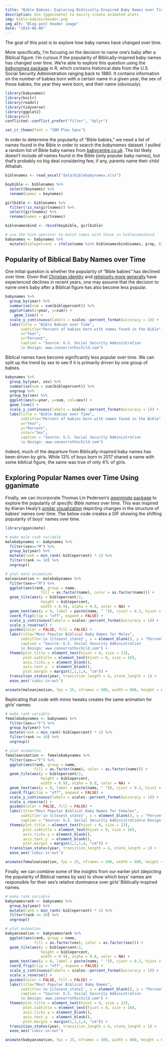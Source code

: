 ```yaml
---
title: "Bible Babies: Exploring Biblically-Inspired Baby Names over Time"
description: Use {gganimate} to easily create animated plots
img: bible-babies/header.png
img_alt: "Blog post header image"
date: "2019-06-06"
---
```


The goal of this post is to explore how baby names have changed over
time.

More specifically, I’m focusing on the decision to name one’s baby after
a Biblical figure. I’m curious if the popularity of Biblically-inspired
baby names has changed over time. We’re able to explore this question
using the [_babynames_
package](https://cran.r-project.org/web/packages/babynames/babynames.pdf)
in R, which contains historical data from the U.S. Social Security
Administration ranging back to 1880. It contains information on the
number of babies born with a certain name in a given year, the sex of
those babies, the year they were born, and their name (obviously).

```r
library(babynames)
library(knitr)
library(readxl)
library(tidyverse)
library(ggplot2)
library(cr)
conflicted::conflict_prefer("filter", "dplyr")

set_cr_theme(font = "IBM Plex Sans")
```

In order to determine the popularity of “Bible babies,” we need a list
of names found in the Bible in order to search the _babynames_ dataset.
I pulled a random list of Bible baby names from
[babycentre.co.uk](https://www.babycentre.co.uk/a1025984/baby-names-from-the-bible).
The list likely doesn’t include _all_ names found in the Bible (only
popular baby names), but that’s probably no big deal considering few, if
any, parents name their child Athaliah.

```r
biblenames <- read_excel("data/biblebabynames.xlsx")

boybible <- biblenames %>%
  select(boynames) %>%
  rename(names = boynames)

girlbible <- biblenames %>%
  filter(!is.na(girlnames)) %>%
  select(girlnames) %>%
  rename(names = girlnames)

biblenamesbind <- rbind(boybible, girlbible)

# use the %in% operator to match names with those in biblenamesbind
babynames <- babynames %>%
  mutate(biblepercent = ifelse(name %in% biblenamesbind$names, prop, 0))
```

## Popularity of Biblical Baby Names over Time

One initial question is whether the popularity of “Bible babies” has
declined over time. Given that [Christian
identity](https://www.prri.org/research/american-religious-landscape-christian-religiously-unaffiliated/)
and [religiosity more
generally](https://religionnews.com/2014/01/27/great-decline-religion-united-states-one-graph/)
have experienced declines in recent years, one may assume that the
decision to name one’s baby after a Biblical figure has also become less
popular.

```r
babynames %>%
  group_by(year) %>%
  summarise(sum = sum(biblepercent)) %>%
  ggplot(aes(x=year, y=sum)) +
    geom_line() +
  scale_y_continuous(labels = scales::percent_format(accuracy = 1)) +
  labs(title = "Bible Babies over Time",
       subtitle="Percent of babies born with names found in the Bible",
       x="Year",
       y="Percent",
       caption = "Source: U.S. Social Security Administration
       \n Design: www.connorrothschild.com")
```

<InlineImage src="post/bible-babies/line.png" alt="A line chart showcasing a decline in the proportion of Bible-affiliated baby names over time (between 1880, at 38%, and 2018, at 18%)."></InlineImage>

Biblical names have become significantly less popular over time. We can
split up the trend by sex to see if it is primarily driven by one group
of babies.

```r
babynames %>%
  group_by(year, sex) %>%
  summarise(sum = sum(biblepercent)) %>%
  ungroup %>%
  group_by(sex) %>%
  ggplot(aes(x=year, y=sum, col=sex)) +
  geom_line() +
  scale_y_continuous(labels = scales::percent_format(accuracy = 1)) +
  labs(title = "Bible Babies over Time",
       subtitle="Percent of babies born with names found in the Bible",
       x="Year",
       y="Percent",
       color="Sex",
       caption = "Source: U.S. Social Security Administration
       \n Design: www.connorrothschild.com")
```

<InlineImage src="post/bible-babies/male-female-line.png" alt="A line chart showcasing a decline in the proportion of Bible-affiliated baby names over time between 1880 and 2018, for both boys and girls."></InlineImage>

Indeed, much of the departure from Biblically-inspired baby names has
been driven by girls. While 13% of boys born in 2017 shared a name with
some biblical figure, the same was true of only 4% of girls.

## Exploring Popular Names over Time Using gganimate

Finally, we can incorporate Thomas Lin Pedersen’s [_gganimate_
package](https://github.com/thomasp85/gganimate) to explore the
popularity of _specific Bible names_ over time. This was inspired by
Kieran Healy’s [similar
visualization](https://kieranhealy.org/blog/archives/2019/05/13/baby-name-animation/)
depicting changes in the structure of babies’ names over time. The below
code creates a GIF showing the shifting popularity of boys’ names over
time.

```r
library(gganimate)

# make male rank variable
malebabynames <- babynames %>%
  filter(sex=="M") %>%
  group_by(year) %>%
  mutate(rank = min_rank(-biblepercent) * 1) %>%
  filter(rank <= 10) %>%
  ungroup()

# plot male animation
maleanimation <- malebabynames %>%
  filter(sex=="M") %>%
  ggplot(aes(rank, group = name,
                fill = as.factor(name), color = as.factor(name))) +
  geom_tile(aes(y = biblepercent/2,
                height = biblepercent,
                width = 0.9), alpha = 0.8, color = NA) +
  geom_text(aes(y = 0, label = paste(name, " ")), vjust = 0.2, hjust = 1) +
  coord_flip(clip = "off", expand = FALSE) +
  scale_y_continuous(labels = scales::percent_format(accuracy = 1)) +
  scale_x_reverse() +
  guides(color = FALSE, fill = FALSE) +
  labs(title="Most Popular Biblical Baby Names for Males",
       subtitle='in {closest_state}', x = element_blank(), y = "Percent of Names",
       caption = "Source: U.S. Social Security Administration
       \n Design: www.connorrothschild.com") +
  theme(plot.title = element_text(hjust = 0, size = 22),
        plot.subtitle = element_text(hjust = 0, size = 16),
        axis.ticks.y = element_blank(),
        axis.text.y  = element_blank(),
        plot.margin = margin(1,1,1,4, "cm")) +
  transition_states(year, transition_length = 4, state_length = 1) +
  ease_aes('cubic-in-out')

animate(maleanimation, fps = 25, nframes = 500, width = 800, height = 600)
```

<InlineImage src="post/bible-babies/boys.gif" alt="A gif showing the most popular Biblical boy baby names over time. It is an animated barchart race where each bar's length corresponds to the proportion of boys with that name, and the bars shift for each year."></InlineImage>

Replicating that code with minor tweaks creates the same animation for
girls’ names:

```r
# make rank variable
femalebabynames <- babynames %>%
  filter(sex=="F") %>%
  group_by(year) %>%
  mutate(rank = min_rank(-biblepercent) * 1) %>%
  filter(rank <= 10) %>%
  ungroup()

# plot animation
femaleanimation <- femalebabynames %>%
  filter(sex=="F") %>%
  ggplot(aes(rank, group = name,
             fill = as.factor(name), color = as.factor(name))) +
  geom_tile(aes(y = biblepercent/2,
                height = biblepercent,
                width = 0.9), alpha = 0.8, color = NA) +
  geom_text(aes(y = 0, label = paste(name, " ")), vjust = 0.2, hjust = 1) +
  coord_flip(clip = "off", expand = FALSE) +
  scale_y_continuous(labels = scales::percent_format(accuracy = 1)) +
  scale_x_reverse() +
  guides(color = FALSE, fill = FALSE) +
  labs(title="Most Popular Biblical Baby Names for Females",
       subtitle='in {closest_state}', x = element_blank(), y = "Percent of Names",
       caption = "Source: U.S. Social Security Administration\n Design: www.connorrothschild.com") +
  theme(plot.title = element_text(hjust = 0, size = 22),
        plot.subtitle = element_text(hjust = 0, size = 16),
        axis.ticks.y = element_blank(),
        axis.text.y  = element_blank(),
        plot.margin = margin(1,1,1,4, "cm")) +
  transition_states(year, transition_length = 4, state_length = 1) +
  ease_aes('cubic-in-out')

animate(femaleanimation, fps = 25, nframes = 500, width = 800, height = 600)
```

<InlineImage src="post/bible-babies/girls.gif" alt="A gif showing the most popular Biblical girl baby names over time. It is an animated barchart race where each bar's length corresponds to the proportion of girls with that name, and the bars shift for each year."></InlineImage>

Finally, we can combine some of the insights from our earlier plot
(depicting the popularity of Biblical names by sex) to show which boys’
names are responsible for their sex’s relative dominance over girls’
Biblically-inspired names.

```r
# make rank variable
babynamesrank <- babynames %>%
  group_by(year) %>%
  mutate(rank = min_rank(-biblepercent) * 1) %>%
  filter(rank <= 10) %>%
  ungroup()

# plot animation
babyanimation <- babynamesrank %>%
  ggplot(aes(rank, group = name,
             fill = as.factor(sex), color = as.factor(sex))) +
  geom_tile(aes(y = biblepercent/2,
                height = biblepercent,
                width = 0.9), alpha = 0.8, color = NA) +
  geom_text(aes(y = 0, label = paste(name, " ")), vjust = 0.2, hjust = 1) +
  coord_flip(clip = "off", expand = FALSE) +
  scale_y_continuous(labels = scales::percent_format(accuracy = 1)) +
  scale_x_reverse() +
  guides(color = FALSE, fill = FALSE) +
  labs(title="Most Popular Biblical Baby Names",
       subtitle='in {closest_state}', x = element_blank(), y = "Percent of Names",
       caption = "Source: U.S. Social Security Administration
       \n Design: www.connorrothschild.com") +
  theme(plot.title = element_text(hjust = 0, size = 22),
        plot.subtitle = element_text(hjust = 0, size = 16),
        axis.ticks.y = element_blank(),
        axis.text.y  = element_blank(),
        plot.margin = margin(1,1,1,4, "cm")) +
  transition_states(year, transition_length = 4, state_length = 1) +
  ease_aes('cubic-in-out')

animate(babyanimation, fps = 25, nframes = 500, width = 800, height = 600)
```

<InlineImage src="post/bible-babies/combined.gif" alt="A gif showing the most popular Biblical baby names over time. It is an animated barchart race where each bar's length corresponds to the proportion of babies with that name, and the bars shift for each year."></InlineImage>
